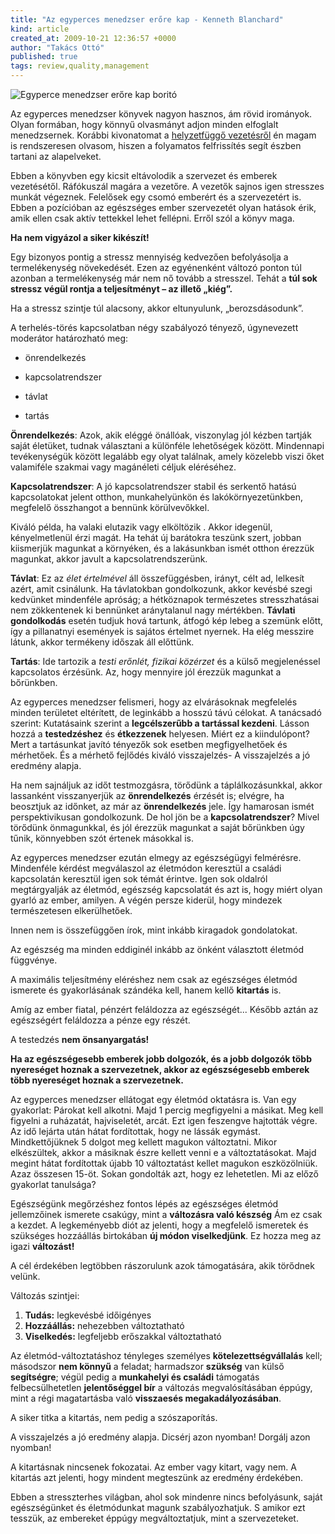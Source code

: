 ```yaml
---
title: "Az egyperces menedzser erőre kap - Kenneth Blanchard"
kind: article
created_at: 2009-10-21 12:36:57 +0000
author: "Takács Ottó"
published: true
tags: review,quality,management
---
```

![Egyperce menedzser erőre kap boritó](/sites/default/files/egyperces-menedzser-erore-kap.jpg)

Az egyperces menedzser könyvek nagyon hasznos, ám rövid irományok. Olyan formában, hogy könnyű olvasmányt adjon minden elfoglalt menedzsernek. Korábbi kivonatomat a [helyzetfüggő vezetésről](/review/helyzetfuggo-vezetes-kenneth-blanchard) én magam is rendszeresen olvasom, hiszen a folyamatos felfrissítés segít észben tartani az alapelveket.


Ebben a könyvben egy kicsit eltávolodik a szervezet és emberek vezetésétől. Ráfókuszál magára a vezetőre. A vezetők sajnos igen stresszes munkát végeznek. Felelősek egy csomó emberért és a szervezetért is. Ebben a pozícióban az egészséges ember szervezetét olyan hatások érik, amik ellen csak aktív tettekkel lehet fellépni. Erről szól a könyv maga.

<!--break-->

**Ha nem vigyázol a siker kikészít!**


Egy bizonyos pontig a stressz mennyiség kedvezően befolyásolja a termelékenység növekedését. Ezen az egyénenként változó ponton túl azonban a termelékenység már nem nő tovább a stresszel. Tehát a **túl sok stressz végül rontja a teljesítményt – az illető „kiég”.**


Ha a stressz szintje túl alacsony, akkor eltunyulunk, „berozsdásodunk”.


A terhelés-törés kapcsolatban négy szabályozó tényező, úgynevezett moderátor határozható meg:

- önrendelkezés

- kapcsolatrendszer

- távlat

- tartás


**Önrendelkezés**: Azok, akik eléggé önállóak, viszonylag jól kézben tartják saját életüket, tudnak választani a különféle lehetőségek között. Mindennapi tevékenységük között legalább egy olyat találnak, amely közelebb viszi őket valamiféle szakmai vagy magánéleti céljuk eléréséhez.


**Kapcsolatrendszer**: A jó kapcsolatrendszer stabil és serkentő hatású kapcsolatokat jelent otthon, munkahelyünkön és lakókörnyezetünkben, megfelelő összhangot a bennünk körülvevőkkel.


Kiváló példa, ha valaki elutazik vagy elköltözik . Akkor idegenül, kényelmetlenül érzi magát. Ha tehát új barátokra teszünk szert, jobban kiismerjük magunkat a környéken, és a lakásunkban ismét otthon érezzük magunkat, akkor javult a kapcsolatrendszerünk.


**Távlat**: Ez az _élet értelmével_ áll összefüggésben, irányt, célt ad, lelkesít azért, amit csinálunk. Ha távlatokban gondolkozunk, akkor kevésbé szegi kedvünket mindenféle apróság; a hétköznapok természetes stresszhatásai nem zökkentenek ki bennünket aránytalanul nagy mértékben. **Távlati gondolkodás** esetén tudjuk hová tartunk, átfogó kép lebeg a szemünk előtt, így a pillanatnyi események is sajátos értelmet nyernek. Ha elég messzire látunk, akkor termékeny időszak áll előttünk.


**Tartás**: Ide tartozik a _testi erőnlét, fizikai közérzet_ és a külső megjelenéssel kapcsolatos érzésünk. Az, hogy mennyire jól érezzük magunkat a bőrünkben.

Az egyperces menedzser felismeri, hogy az elvárásoknak megfelelés minden területet eltérített, de leginkább a hosszú távú célokat. A tanácsadó szerint: Kutatásaink szerint a __legcélszerűbb a tartással kezdeni__. Lásson hozzá a __testedzéshez__ és __étkezzenek__ helyesen. Miért ez a kiindulópont? Mert a tartásunkat javító tényezők sok esetben megfigyelhetőek és mérhetőek. És a mérhető fejlődés kiváló visszajelzés- A visszajelzés a jó eredmény alapja.


Ha nem sajnáljuk az időt testmozgásra, törődünk a táplálkozásunkkal, akkor lassanként visszanyerjük az __önrendelkezés__ érzését is; elvégre, ha beosztjuk az időnket, az már az __önrendelkezés__ jele. Így hamarosan ismét perspektivikusan gondolkozunk. De hol jön be a __kapcsolatrendszer__? Mivel törődünk önmagunkkal, és jól érezzük magunkat a saját bőrünkben úgy tűnik, könnyebben szót értenek másokkal is.



Az egyperces menedzser ezután elmegy az egészségügyi felmérésre. Mindenféle kérdést megválaszol az életmódon keresztül a családi kapcsolatán keresztül igen sok témát érintve. Igen sok oldalról megtárgyalják az életmód, egészség kapcsolatát és azt is, hogy miért olyan gyarló az ember, amilyen. A végén persze kiderül, hogy mindezek természetesen elkerülhetőek.


Innen nem is összefüggően írok, mint inkább kiragadok gondolatokat.


Az egészség ma minden eddiginél inkább az önként választott életmód függvénye.


A maximális teljesítmény eléréshez nem csak az egészséges életmód ismerete és gyakorlásának szándéka kell, hanem kellő __kitartás__ is.


Amíg az ember fiatal, pénzért feláldozza az egészségét... Később aztán az egészségért feláldozza a pénze egy részét.


A testedzés __nem önsanyargatás!__


__Ha az egészségesebb emberek jobb dolgozók, és a jobb dolgozók több nyereséget hoznak a szervezetnek, akkor az egészségesebb emberek több nyereséget hoznak a szervezetnek.__


Az egyperces menedzser ellátogat egy életmód oktatásra is. Van egy gyakorlat: Párokat kell alkotni. Majd 1 percig megfigyelni a másikat. Meg kell figyelni a ruházatát, hajviseletét, arcát. Ezt igen feszengve hajtották végre. Az idő lejárta után hátat fordítottak, hogy ne lássák egymást. Mindkettőjüknek 5 dolgot meg kellett magukon változtatni. Mikor elkészültek, akkor a másiknak észre kellett venni e a változtatásokat. Majd megint hátat fordítottak újabb 10 változtatást kellet magukon eszközölniük. Azaz összesen 15-öt. Sokan gondolták azt, hogy ez lehetetlen. Mi az előző gyakorlat tanulsága?


Egészségünk megőrzéshez fontos lépés az egészséges életmód jellemzőinek ismerete csakúgy, mint a __változásra való készség__ Ám ez csak a kezdet. A legkeményebb diót az jelenti, hogy a megfelelő ismeretek és szükséges hozzáállás birtokában __új módon viselkedjünk__. Ez hozza meg az igazi __változást!__


A cél érdekében legtöbben rászorulunk azok támogatására, akik törődnek velünk.


Változás szintjei:

1. __Tudás:__ legkevésbé időigényes
2. __Hozzáállás:__ nehezebben változtatható
3. __Viselkedés:__ legfeljebb erőszakkal változtatható


Az életmód-változtatáshoz tényleges személyes __kötelezettségvállalás__ kell; másodszor __nem könnyű__ a feladat; harmadszor __szükség__ van külső __segítségre__; végül pedig a __munkahelyi és családi__ támogatás felbecsülhetetlen __jelentőséggel bír__ a változás megvalósításában éppúgy, mint a régi magatartásba való __visszaesés megakadályozásában__.


A siker titka a kitartás, nem pedig a szószaporítás.


A visszajelzés a jó eredmény alapja. Dicsérj azon nyomban! Dorgálj azon nyomban!


A kitartásnak nincsenek fokozatai. Az ember vagy kitart, vagy nem. A kitartás azt jelenti, hogy mindent megteszünk az eredmény érdekében.


Ebben a stresszterhes világban, ahol sok mindenre nincs befolyásunk, saját egészségünket és életmódunkat magunk szabályozhatjuk. S amikor ezt tesszük, az embereket éppúgy megváltoztatjuk, mint a szervezeteket.




<div class='old-comments'></div>